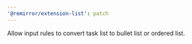 ```yaml
---
'@remirror/extension-list': patch
---
```


Allow input rules to convert task list to bullet list or ordered list.
